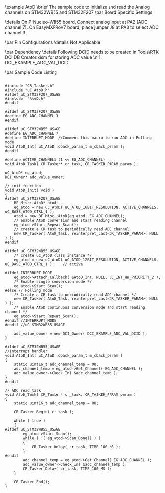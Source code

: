 \example  AtoD
\brief    The sample code to initialize and read the Analog channels on STM32WB55 and STM32F207
 \par Board Specific Settings  

 \details On P-Nucleo-WB55 board, Connect analog input at PA2 (ADC channel 7). 
		  On EasyMXPRoV7 board, place jumper J8 at PA3 to select ADC channel 3. 
 
 \par Pin Configurations 
 \details Not Applicable

 \par Dependency
  \details Following DCID needs to be created in Tools\RTK DCI DB Creator.xlsm for storing ADC value
 \n 1. DCI_EXAMPLE_ADC_VAL_DCID
 
 \par Sample Code Listing
 
~~~~{.cpp}

#include "CR_Tasker.h"
#include "uC_AtoD.h"
#ifdef uC_STM32F207_USAGE
#include  "AtoD.h"
#endif

#ifdef uC_STM32F207_USAGE
#define EG_ADC_CHANNEL 3
#endif

#ifdef uC_STM32WB55_USAGE
#define EG_ADC_CHANNEL 7
#define INTERRUPT_MODE  //Comment this macro to run ADC in Polling mode
void AtoD_Int( uC_AtoD::cback_param_t m_cback_param );
#endif

#define ACTIVE_CHANNELS (1 << EG_ADC_CHANNEL)
void AtoD_Task( CR_Tasker* cr_task, CR_TASKER_PARAM param );

uC_AtoD* eg_atod;
DCI_Owner* adc_value_owner;

// init function
void AtoD_init( void )
{
#ifdef uC_STM32F207_USAGE
	BF_Misc::AtoD* atod;
	eg_atod = new uC_AtoD( uC_ATOD_16BIT_RESOLUTION, ACTIVE_CHANNELS, uC_BASE_ATOD_CTRL_1 );
	atod = new BF_Misc::AtoD(eg_atod, EG_ADC_CHANNEL);
	// enable AtoD conversion and start reading channel
	eg_atod->Start_Repeat_Scan();
	// create a CR task to periodically read ADC channel
	new CR_Tasker( AtoD_Task, reinterpret_cast<CR_TASKER_PARAM>( NULL ) );
#endif

#ifdef uC_STM32WB55_USAGE
	/* create uC_AtoD class instance */
	eg_atod = new uC_AtoD( uC_ATOD_12BIT_RESOLUTION, ACTIVE_CHANNELS, uC_BASE_ATOD_CTRL_1 );	// active

#ifdef INTERRUPT_MODE
	eg_atod->Attach_Callback( &AtoD_Int, NULL, uC_INT_HW_PRIORITY_2 );
	/* Enable single conversion mode */
	eg_atod->Start_Scan();
#else // Polling mode
	/* Create a CR task to periodically read ADC channel */
	new CR_Tasker( AtoD_Task, reinterpret_cast<CR_TASKER_PARAM>( NULL ) );
	/* Enable AtoD continuous conversion mode and start reading channel */
	eg_atod->Start_Repeat_Scan();
#endif //INTERRUPT_MODE
#endif //uC_STM32WB55_USAGE

	adc_value_owner = new DCI_Owner( DCI_EXAMPLE_ADC_VAL_DCID );
}

#ifdef uC_STM32WB55_USAGE
//Interrupt handler
void AtoD_Int( uC_AtoD::cback_param_t m_cback_param )
{
	static uint16_t adc_channel_temp = 0U;
	adc_channel_temp = eg_atod->Get_Channel( EG_ADC_CHANNEL );
	adc_value_owner->Check_In( &adc_channel_temp );
}
#endif

// ADC read task
void AtoD_Task( CR_Tasker* cr_task, CR_TASKER_PARAM param )
{
	static uint16_t adc_channel_temp = 0U;

	CR_Tasker_Begin( cr_task );

	while ( true )
	{
#ifdef uC_STM32WB55_USAGE
		eg_atod->Start_Scan();
		while ( !( eg_atod->Scan_Done() ) )
		{
			CR_Tasker_Delay( cr_task, TIME_100_MS );
		}
#endif		
		adc_channel_temp = eg_atod->Get_Channel( EG_ADC_CHANNEL );
		adc_value_owner->Check_In( &adc_channel_temp );
		CR_Tasker_Delay( cr_task, TIME_100_MS );
	}

	CR_Tasker_End();
}

~~~~
